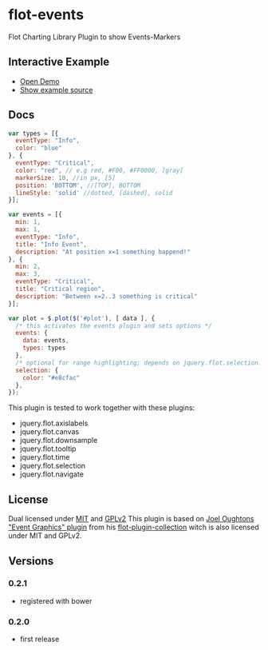 # flot-events
Flot Charting Library Plugin to show Events-Markers

## Interactive Example

* [Open Demo](./example/)
* [Show example source](https://github.com/mojoaxel/flot-events/blob/master/example/index.html)

## Docs

```javascript
var types = [{
  eventType: "Info",
  color: "blue"
}, {
  eventType: "Critical",
  color: "red", // e.g red, #F00, #FF0000, [gray]
  markerSize: 10, //in px, [5]
  position: 'BOTTOM', //[TOP], BOTTOM
  lineStyle: 'solid' //dotted, [dashed], solid
}];

var events = [{
  min: 1,
  max: 1,
  eventType: "Info",
  title: "Info Event",
  description: "At position x=1 something happend!"
}, {
  min: 2,
  max: 3,
  eventType: "Critical",
  title: "Critical region",
  description: "Between x=2..3 something is critical"
}];

var plot = $.plot($('#plot'), [ data ], {
  /* this activates the events plugin and sets options */
  events: {
    data: events,
    types: types
  },
  /* optional for range highlighting; depends on jquery.flot.selection.*/
  selection: {
    color: "#e8cfac"
  },
});
```

This plugin is tested to work together with these plugins:

* jquery.flot.axislabels
* jquery.flot.canvas
* jquery.flot.downsample
* jquery.flot.tooltip
* jquery.flot.time
* jquery.flot.selection
* jquery.flot.navigate

## License

Dual licensed under [MIT](http://opensource.org/licenses/MIT) and [GPLv2](http://opensource.org/licenses/gpl-2.0.php)
This plugin is based on [Joel Oughtons](https://github.com/oughton) ["Event Graphics" plugin](http://joeloughton.com/blog/web-applications/flot-plugins-event-graphics/) from his [flot-plugin-collection](https://github.com/oughton/flot-plugin-collection) witch is also licensed under MIT and GPLv2.

## Versions

### 0.2.1
* registered with bower

### 0.2.0
* first release
